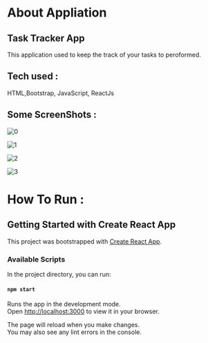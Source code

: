 
# About Appliation
## Task Tracker App 
This application used to keep the track of your tasks to peroformed.

## Tech used :
HTML,Bootstrap, JavaScript, ReactJs

## Some ScreenShots :


![0](https://user-images.githubusercontent.com/101612128/179992185-630ee82e-bb3d-4e59-a9d5-e61c750f5d25.PNG)

![1](https://user-images.githubusercontent.com/101612128/179992224-4ea6384b-09ec-4f89-9324-59a9e400afdf.PNG)

![2](https://user-images.githubusercontent.com/101612128/179992251-773ef560-9b15-407e-bec1-8b74ca06eb27.PNG)

![3](https://user-images.githubusercontent.com/101612128/179992271-439401a9-4ae9-445d-9072-7cec955b413b.PNG)

# How To Run : 


## Getting Started with Create React App

This project was bootstrapped with [Create React App](https://github.com/facebook/create-react-app).

### Available Scripts

In the project directory, you can run:

#### `npm start`

Runs the app in the development mode.\
Open [http://localhost:3000](http://localhost:3000) to view it in your browser.

The page will reload when you make changes.\
You may also see any lint errors in the console.






